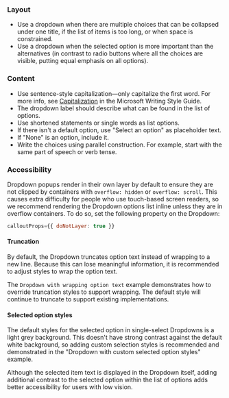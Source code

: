 ### Layout

- Use a dropdown when there are multiple choices that can be collapsed under one title, if the list of items is too long, or when space is constrained.
- Use a dropdown when the selected option is more important than the alternatives (in contrast to radio buttons where all the choices are visible, putting equal emphasis on all options).

### Content

- Use sentence-style capitalization—only capitalize the first word. For more info, see [Capitalization](https://docs.microsoft.com/style-guide/capitalization) in the Microsoft Writing Style Guide.
- The dropdown label should describe what can be found in the list of options.
- Use shortened statements or single words as list options.
- If there isn't a default option, use "Select an option" as placeholder text.
- If "None" is an option, include it.
- Write the choices using parallel construction. For example, start with the same part of speech or verb tense.

### Accessibility

Dropdown popups render in their own layer by default to ensure they are not clipped by containers with `overflow: hidden` or `overflow: scroll`. This causes extra difficulty for people who use touch-based screen readers, so we recommend rendering the Dropdown options list inline unless they are in overflow containers. To do so, set the following property on the Dropdown:

```jsx
calloutProps={{ doNotLayer: true }}
```

#### Truncation

By default, the Dropdown truncates option text instead of wrapping to a new line.
Because this can lose meaningful information, it is recommended to adjust styles to wrap the option text.

The `Dropdown with wrapping option text` example demonstrates how to override truncation styles to support wrapping. The default style will continue to truncate to support existing implementations.

#### Selected option styles

The default styles for the selected option in single-select Dropdowns is a light grey background. This doesn't have strong contrast against the default white background, so adding custom selection styles is recommended and demonstrated in the "Dropdown with custom selected option styles" example.

Although the selected item text is displayed in the Dropdown itself, adding additional contrast to the selected option within the list of options adds better accessibility for users with low vision.
